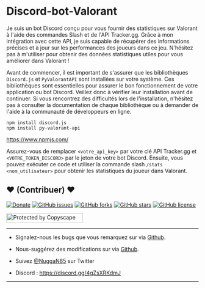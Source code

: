 # Discord-bot-Valorant

Je suis un bot Discord conçu pour vous fournir des statistiques sur Valorant à l'aide des commandes Slash et de l'API Tracker.gg. Grâce à mon intégration avec cette API, je suis capable de récupérer des informations précises et à jour sur les performances des joueurs dans ce jeu. N'hésitez pas à m'utiliser pour obtenir des données statistiques utiles pour vous améliorer dans Valorant !

Avant de commencer, il est important de s'assurer que les bibliothèques `Discord.js` et `PyValorantAPI` sont installées sur votre système. Ces bibliothèques sont essentielles pour assurer le bon fonctionnement de votre application ou bot Discord. Veillez donc à vérifier leur installation avant de continuer. Si vous rencontrez des difficultés lors de l'installation, n'hésitez pas à consulter la documentation de chaque bibliothèque ou à demander de l'aide à la communauté de développeurs en ligne.

```
npm install discord.js
npm install py-valorant-api
```

https://www.npmjs.com/

Assurez-vous de remplacer `<votre_api_key>` par votre clé API Tracker.gg et `<VOTRE_TOKEN_DISCORD>` par le jeton de votre bot Discord. Ensuite, vous pouvez exécuter ce code et utiliser la commande slash `/stats <nom_utilisateur>` pour obtenir les statistiques du joueur dans Valorant.

## <strong>❤️</strong> (Contribuer) <strong>❤️</strong>

[![Donate](https://img.shields.io/badge/paypal-donate-yellow.svg?style=flat)](https://www.paypal.me/nuggan85) [![GitHub issues](https://img.shields.io/github/issues/NuggaN85/Discord-bot-Valorant)](https://github.com/NuggaN85/Discord-bot-Valorant/issues) [![GitHub forks](https://img.shields.io/github/forks/NuggaN85/Discord-bot-Valorant)](https://github.com/NuggaN85/Discord-bot-Valorant/network) [![GitHub stars](https://img.shields.io/github/stars/NuggaN85/Discord-bot-Valorant)](https://github.com/NuggaN85/Discord-bot-Valorant/stargazers) [![GitHub license](https://img.shields.io/github/license/NuggaN85/Discord-bot-Valorant)](https://github.com/NuggaN85/Discord-bot-Valorant)

<a target="_blank" href="http://www.copyscape.com/"><img src="http://banners.copyscape.com/img/copyscape-banner-white-200x25.png" width="200" height="25" border="0" alt="Protected by Copyscape" title="Protected by Copyscape Plagiarism Checker - Do not copy content from this page." /></a>

--------------------------------------------------------------------------------------------------------------------------------------

- Signalez-nous les bugs que vous remarquez sur via [Github](https://github.com/NuggaN85/Discord-bot-Valorant/issues/2).

- Nous-suggérez des modifications sur via [Github](https://github.com/NuggaN85/Discord-bot-Valorant/issues/3).

- Suivez [@NuggaN85](https://twitter.com/NuggaN85) sur Twitter

- Discord : https://discord.gg/4gZsXRKdmJ

--------------------------------------------------------------------------------------------------------------------------------------
